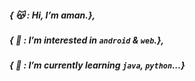 ##### { 😽 : Hi, I’m *aman*.},
##### { 💛 : I’m interested in `android` & `web`.},
##### { 🌟 : I’m currently learning `java`, `python`...}
